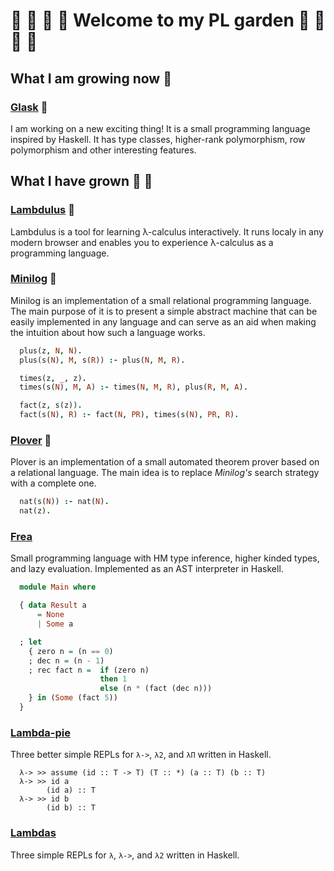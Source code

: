 # :sunflower: :deciduous_tree: :tulip: :blossom: Welcome to my PL garden :rose: :seedling: :hibiscus: :herb:


## What I am growing now :seedling:


### [Glask](https://github.com/lambduli/glask) :blossom:

I am working on a new exciting thing!
It is a small programming language inspired by Haskell.
It has type classes, higher-rank polymorphism, row polymorphism and other interesting features.



## What I have grown :herb: :evergreen_tree:

### [Lambdulus](https://github.com/lambdulus/frontend) :evergreen_tree:

Lambdulus is a tool for learning λ-calculus interactively.
It runs localy in any modern browser and enables you to experience λ-calculus as a programming language.

<!-- ![Screenshot of the part of the Lambdulus web interface](./imgs/lambdulus-frontend-fact.png) -->


### [Minilog](https://github.com/lambduli/minilog) :cherry_blossom:

Minilog is an implementation of a small relational programming language.
The main purpose of it is to present a simple abstract machine that can be easily implemented in any language and can serve as an aid when making the intuition about how such a language works.
```prolog
  plus(z, N, N).
  plus(s(N), M, s(R)) :- plus(N, M, R).

  times(z, _, z).
  times(s(N), M, A) :- times(N, M, R), plus(R, M, A).

  fact(z, s(z)).
  fact(s(N), R) :- fact(N, PR), times(s(N), PR, R).
```


### [Plover](https://github.com/lambduli/plover) :rose:

Plover is an implementation of a small automated theorem prover based on a relational language.
The main idea is to replace *Minilog's* search strategy with a complete one.
```prolog
  nat(s(N)) :- nat(N).
  nat(z).
```


### [Frea](https://github.com/lambduli/frea)

Small programming language with HM type inference, higher kinded types, and lazy evaluation.
Implemented as an AST interpreter in Haskell.

```haskell
  module Main where

  { data Result a
      = None
      | Some a

  ; let
    { zero n = (n == 0)
    ; dec n = (n - 1)
    ; rec fact n =  if (zero n)
                    then 1
                    else (n * (fact (dec n)))
    } in (Some (fact 5))
  }
```
<!--

### [Monolog](https://github.com/lambduli/monolog)

Small logic programming language inspired by Prolog.
Implemented as an AST interpreter in Ruby.
-->
<!--
```prolog
  plus(z, N, N).
  plus(s(N), M, s(R)) :- plus(N, M, R).
  
  times(z, _, z).
  times(s(N), M, A) :- times(N, M, R), plus(R, M, A).
  
  fact(z, s(z)).
  fact(s(N), R) :- fact(N, PR), times(s(N), PR, R).

  :check

  fact(s(s(s(s(s(z))))), F)
```
-->

<!--
### [SJS](https://github.com/lambduli/sjs)

Very simple compiler from a Lisp-inspired programming language targetting JS.
Implemented as a parser and a trivial code-gen in Scala.
-->
<!--
```lisp
  (define fact (n)
    (if (or (= n 0) (= n 1))
      1
      (* n (fact (- n 1)))
    )
  )

  (fact 5)
```
-->

<!--
### [FeenyML](https://github.com/lambduli/FeenyML)

Interpreter and (incomplete) VM for a small programming language inspired by Feeny and ML.
Writen in Haskell using Alex and Happy.

```ml
  function fact (num) ->
    if num == 0
    then 1
    else num * fact(num - 1);

  fact(5)
```
-->

### [Lambda-pie](https://github.com/lambduli/lambda-pie)

Three better simple REPLs for `λ->`, `λ2`, and `λΠ` written in Haskell.

```
  λ-> >> assume (id :: T -> T) (T :: *) (a :: T) (b :: T)
  λ-> >> id a
        (id a) :: T
  λ-> >> id b
        (id b) :: T
```


### [Lambdas](https://github.com/lambduli/lambdas)

Three simple REPLs for `λ`, `λ->`, and `λ2` written in Haskell.

<!--
### [DFSM-DSL](https://github.com/lambduli/dfsm-dsl)

JS DSL for implementing Deterministic Finite State Machines.
-->
